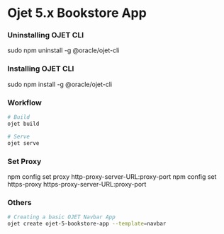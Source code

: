 # Ojet 5.x Bookstore App

### Uninstalling OJET CLI
sudo npm uninstall -g @oracle/ojet-cli

### Installing OJET CLI
sudo npm install -g @oracle/ojet-cli

### Workflow
```bash
# Build
ojet build

# Serve
ojet serve
```

### Set Proxy
npm config set proxy http-proxy-server-URL:proxy-port
npm config set https-proxy https-proxy-server-URL:proxy-port

### Others
```bash
# Creating a basic OJET Navbar App
ojet create ojet-5-bookstore-app --template=navbar
```